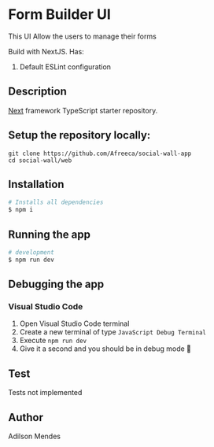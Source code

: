# Form Builder UI
This UI Allow the users to manage their forms

Build with NextJS. Has:
1. Default ESLint configuration

## Description
[Next](https://github.com/vercel/next.js/) framework TypeScript starter repository.

## Setup the repository locally:

```
git clone https://github.com/Afreeca/social-wall-app
cd social-wall/web
```

## Installation

```bash
# Installs all dependencies
$ npm i
```

## Running the app

```bash
# development
$ npm run dev
```
## Debugging the app

### Visual Studio Code
1. Open Visual Studio Code terminal
1. Create a new terminal of type `JavaScript Debug Terminal`
1. Execute `npm run dev`
1. Give it a second and you should be in debug mode 🎉

## Test
Tests not implemented

## Author
Adilson Mendes